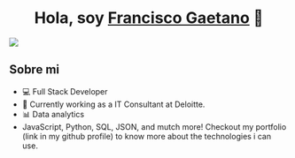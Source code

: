 <div align="center">
<h1 align="center">Hola, soy <a href="https://franciscogaetano.000webhostapp.com/">Francisco Gaetano</a> 👋</h1>
</div>
<img src="/Users/francisco/Desktop/GitHub">

## Sobre mi
- 💻 Full Stack Developer
- 💼 Currently working as a IT Consultant at Deloitte.
- 📊 Data analytics
- JavaScript, Python, SQL, JSON, and mutch more! Checkout my portfolio (link in my github profile) to know more about the technologies i can use.
<br>
